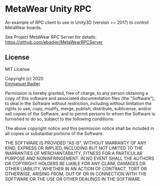 # MetaWear Unity RPC
An example of RPC client to use in Unity3D (version >= 2017) to control MetaWear boards.

See Project MetaWear RPC Server for details: https://github.com/ebadier/MetaWearRPCServer

## License
MIT License

Copyright (c) 2020  
[Emmanuel Badier](mailto:emmanuel.badier@gmail.com)  

Permission is hereby granted, free of charge, to any person obtaining a copy of this software and associated documentation files (the "Software"),
to deal in the Software without restriction, including without limitation the rights to use, copy, modify, merge, publish, distribute, sublicense,
and/or sell copies of the Software, and to permit persons to whom the Software is furnished to do so, subject to the following conditions:

The above copyright notice and this permission notice shall be included in all copies or substantial portions of the Software.

THE SOFTWARE IS PROVIDED "AS IS", WITHOUT WARRANTY OF ANY KIND, EXPRESS OR IMPLIED, INCLUDING BUT NOT LIMITED TO THE WARRANTIES OF MERCHANTABILITY,
FITNESS FOR A PARTICULAR PURPOSE AND NONINFRINGEMENT.
IN NO EVENT SHALL THE AUTHORS OR COPYRIGHT HOLDERS BE LIABLE FOR ANY CLAIM, DAMAGES OR OTHER LIABILITY, WHETHER IN AN ACTION OF CONTRACT,
TORT OR OTHERWISE, ARISING FROM, OUT OF OR IN CONNECTION WITH THE SOFTWARE OR THE USE OR OTHER DEALINGS IN THE SOFTWARE.
